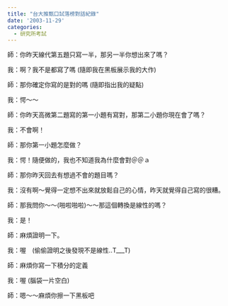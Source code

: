 ```yaml
---
title: "台大推甄口試落榜對話紀錄"
date: '2003-11-29'
categories:
  - 研究所考試
---
```


師：你昨天線代第五題只寫一半，那另一半你想出來了嗎？

我：啊？我不是都寫了嗎 (隨即我在黑板展示我的大作)

師：那你確定你寫的是對的嗎 (隨即指出我的疑點)

我：愕～～

師：你昨天高微第二題寫的第一小題有寫對，那第二小題你現在會了嗎？　

我：不會啊！

師：那你第一小題怎麼做？

我：愕！隨便做的，我也不知道我為什麼會對＠＠ａ

師：那你昨天回去有想過不會的題目嗎？

我：沒有啊～覺得一定想不出來就放鬆自己的心情，昨天就覺得自己寫的很糟。

師：那我問你～～(啪啦啪啦)～～那這個轉換是線性的嗎？

我：是！

師：麻煩證明一下。

我：喔　(偷偷證明之後發現不是線性..T___T)

師：麻煩你寫一下積分的定義

我：喔 (腦袋一片空白)

師：嗯～～麻煩你擦一下黑板吧